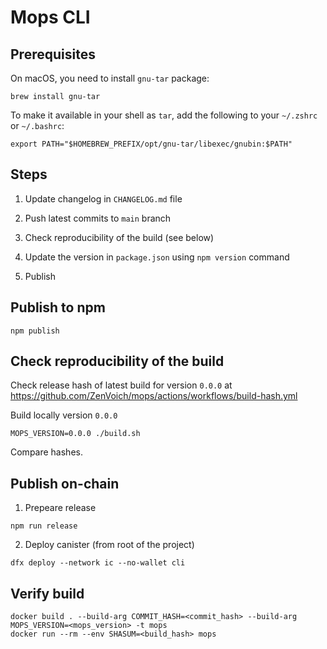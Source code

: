 # Mops CLI

## Prerequisites

On macOS, you need to install `gnu-tar` package:
```
brew install gnu-tar
```

To make it available in your shell as `tar`, add the following to your `~/.zshrc` or `~/.bashrc`:
```
export PATH="$HOMEBREW_PREFIX/opt/gnu-tar/libexec/gnubin:$PATH"
```

## Steps

1. Update changelog in `CHANGELOG.md` file

2. Push latest commits to `main` branch

3. Check reproducibility of the build (see below)

4. Update the version in `package.json` using `npm version` command

5. Publish

## Publish to npm
```
npm publish
```

## Check reproducibility of the build

Check release hash of latest build for version `0.0.0` at https://github.com/ZenVoich/mops/actions/workflows/build-hash.yml

Build locally version `0.0.0`
```
MOPS_VERSION=0.0.0 ./build.sh
```

Compare hashes.

## Publish on-chain

1. Prepeare release
```
npm run release
```

2. Deploy canister
(from root of the project)
```
dfx deploy --network ic --no-wallet cli
```

## Verify build

```
docker build . --build-arg COMMIT_HASH=<commit_hash> --build-arg MOPS_VERSION=<mops_version> -t mops
docker run --rm --env SHASUM=<build_hash> mops
```